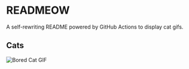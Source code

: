 # READMEOW

A self-rewriting README powered by GitHub Actions to display cat gifs.

## Cats

![Bored Cat GIF](https://media3.giphy.com/media/v1.Y2lkPTlhY2QwMmRhdXBkbm5pc2Z1NjdteTRxZ2I4bDhpbzNnaHZyejZqNjFmaHNucGMzbCZlcD12MV9naWZzX3NlYXJjaCZjdD1n/mlvseq9yvZhba/200.gif)
